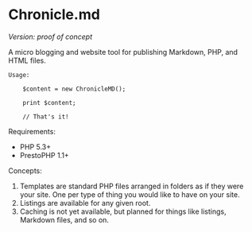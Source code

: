 # Chronicle.md

*Version: proof of concept*

A micro blogging and website tool for publishing Markdown, PHP, and HTML files. 
	
	Usage:
	
		$content = new ChronicleMD();
			
		print $content;
		
		// That's it!
		

Requirements:

* PHP 5.3+
* PrestoPHP 1.1+

Concepts:
	
1. Templates are standard PHP files arranged in folders as if they were your site. One per type of thing you would like to have on your site.
2. Listings are available for any given root.
3. Caching is not yet available, but planned for things like listings, Markdown files, and so on.

